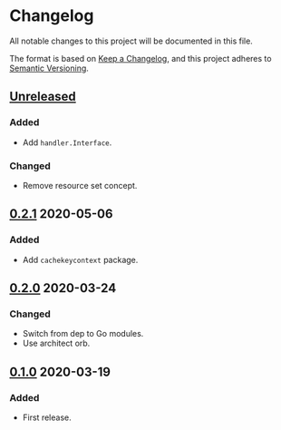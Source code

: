# Changelog

All notable changes to this project will be documented in this file.

The format is based on [Keep a Changelog](https://keepachangelog.com/en/1.0.0/),
and this project adheres to [Semantic Versioning](https://semver.org/spec/v2.0.0.html).



## [Unreleased]



### Added

- Add `handler.Interface`.

### Changed

- Remove resource set concept.



## [0.2.1] 2020-05-06

### Added

- Add `cachekeycontext` package.



## [0.2.0] 2020-03-24

### Changed

- Switch from dep to Go modules.
- Use architect orb.



## [0.1.0] 2020-03-19

### Added

- First release.



[Unreleased]: https://github.com/giantswarm/operatorkit/compare/v0.2.1...HEAD

[0.2.1]: https://github.com/giantswarm/operatorkit/compare/v0.2.0...0.2.1
[0.2.0]: https://github.com/giantswarm/operatorkit/compare/v0.1.0...0.2.0

[0.1.0]: https://github.com/giantswarm/operatorkit/releases/tag/v0.1.0
